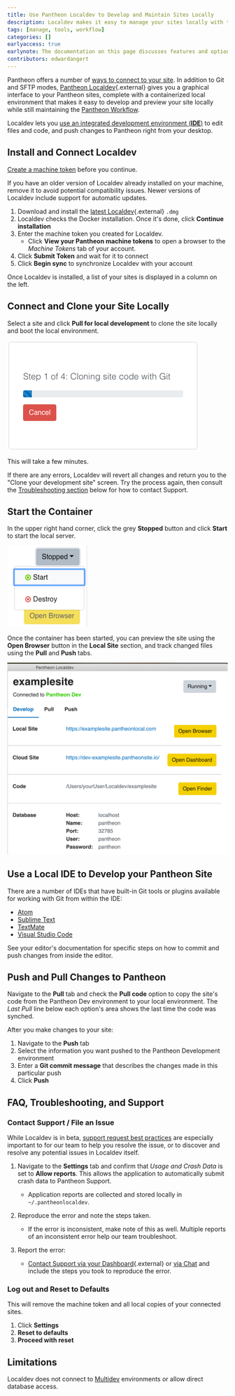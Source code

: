```yaml
---
title: Use Pantheon Localdev to Develop and Maintain Sites Locally
description: Localdev makes it easy to manage your sites locally with the Pantheon workflow.
tags: [manage, tools, workflow]
categories: []
earlyaccess: true
earlynote: The documentation on this page discusses features and options that are still in production.
contributors: edwardangert
---
```


Pantheon offers a number of [ways to connect to your site](/docs/guides/quickstart/connection-modes/). In addition to Git and SFTP modes, [Pantheon Localdev](https://github.com/pantheon-systems/localdev/){.external} gives you a graphical interface to your Pantheon sites, complete with a containerized local environment that makes it easy to develop and preview your site locally while still maintaining the [Pantheon Workflow](/docs/pantheon-workflow/).

Localdev lets you [use an integrated development environment (**IDE**)](#use-a-local-ide-to-develop-your-pantheon-site) to edit files and code, and push changes to Pantheon right from your desktop.

## Install and Connect Localdev

[Create a machine token](/docs/machine-tokens/#create-a-machine-token) before you continue.

If you have an older version of Localdev already installed on your machine, remove it to avoid potential compatibility issues. Newer versions of Localdev include support for automatic updates.

1.  Download and install the [latest Localdev](http://pantheon-localdev.s3.amazonaws.com/localdev-latest-dev.dmg){.external} `.dmg`
1.  Localdev checks the Docker installation. Once it's done, click **Continue installation**
1.  Enter the machine token you created for Localdev.
    - Click **View your Pantheon machine tokens** to open a browser to the *Machine Tokens* tab of your account.
1.  Click **Submit Token** and wait for it to connect
1.  Click **Begin sync** to synchronize Localdev with your account

Once Localdev is installed, a list of your sites is displayed in a column on the left.

## Connect and Clone your Site Locally

Select a site and click **Pull for local development** to clone the site locally and boot the local environment.

![Localdev clones the site code](/source/docs/assets/images/localdev/localdev-cloning-site.png)

This will take a few minutes.

If there are any errors, Localdev will revert all changes and return you to the "Clone your development site" screen. Try the process again, then consult the [Troubleshooting section](#faq-troubleshooting-and-support) below for how to contact Support.

## Start the Container

In the upper right hand corner, click the grey **Stopped** button and click **Start** to start the local server.

![In the Stopped button's dropdown, click Start](/source/docs/assets/images/localdev/localdev-start-destroy.png)

Once the container has been started, you can preview the site using the **Open Browser** button in the **Local Site** section, and track changed files using the **Pull** and **Push** tabs.

![Localdev shows that the container is running](/source/docs/assets/images/localdev/localdev-container-running.png)

## Use a Local IDE to Develop your Pantheon Site

There are a number of IDEs that have built-in Git tools or plugins available for working with Git from within the IDE:

- [Atom](https://atom.io/)
- [Sublime Text](https://www.sublimetext.com/)
- [TextMate](https://macromates.com/)
- [Visual Studio Code](https://code.visualstudio.com)

See your editor's documentation for specific steps on how to commit and push changes from inside the editor.

## Push and Pull Changes to Pantheon

Navigate to the **Pull** tab and check the **Pull code** option to copy the site's code from the Pantheon Dev environment to your local environment. The *Last Pull* line below each option's area shows the last time the code was synched.

After you make changes to your site:

1.  Navigate to the **Push** tab
1.  Select the information you want pushed to the Pantheon Development environment
1.  Enter a **Git commit message** that describes the changes made in this particular push
1.  Click **Push**

## FAQ, Troubleshooting, and Support

### Contact Support / File an Issue

While Localdev is in beta, [support request best practices](/docs/support/#best-practices) are especially important to for our team to help you resolve the issue, or to discover and resolve any potential issues in Localdev itself.

1.  Navigate to the **Settings** tab and confirm that *Usage and Crash Data* is set to **Allow reports**. This allows the application to automatically submit crash data to Pantheon Support.
    - Application reports are collected and stored locally in `~/.pantheonlocaldev`.

1.  Reproduce the error and note the steps taken.
    - If the error is inconsistent, make note of this as well. Multiple reports of an inconsistent error help our team troubleshoot.

1.  Report the error:
    - [Contact Support via your Dashboard](https://dashboard.pantheon.io/#support/support/all){.external} or [via Chat](/docs/support/#real-time-chat-support) and include the steps you took to reproduce the error.

### Log out and Reset to Defaults

This will remove the machine token and all local copies of your connected sites.

1.  Click **Settings**
1.  **Reset to defaults**
1.  **Proceed with reset**

## Limitations

Localdev does not connect to [Multidev](/docs/multidev/) environments or allow direct database access.
